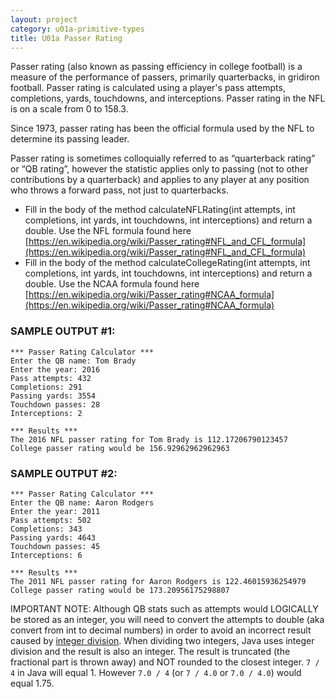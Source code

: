 ```yaml
---
layout: project
category: u01a-primitive-types
title: U01a Passer Rating
---
```



Passer rating (also known as passing efficiency in college football) is a measure of the performance of passers, primarily quarterbacks, in gridiron football. Passer rating is calculated using a player's pass attempts, completions, yards, touchdowns, and interceptions. Passer rating in the NFL is on a scale from 0 to 158.3.

Since 1973, passer rating has been the official formula used by the NFL to determine its passing leader.

Passer rating is sometimes colloquially referred to as “quarterback rating” or “QB rating”, however the statistic applies only to passing (not to other contributions by a quarterback) and applies to any player at any position who throws a forward pass, not just to quarterbacks.

- Fill in the body of the method calculateNFLRating(int attempts, int completions, int yards, int touchdowns, int interceptions) and return a double. Use the NFL formula found here [https://en.wikipedia.org/wiki/Passer_rating#NFL_and_CFL_formula](https://en.wikipedia.org/wiki/Passer_rating#NFL_and_CFL_formula)
- Fill in the body of the method calculateCollegeRating(int attempts, int completions, int yards, int touchdowns, int interceptions) and return a double. Use the NCAA formula found here [https://en.wikipedia.org/wiki/Passer_rating#NCAA_formula](https://en.wikipedia.org/wiki/Passer_rating#NCAA_formula)


### SAMPLE OUTPUT #1:
```
*** Passer Rating Calculator ***
Enter the QB name: Tom Brady
Enter the year: 2016
Pass attempts: 432
Completions: 291
Passing yards: 3554
Touchdown passes: 28
Interceptions: 2

*** Results ***
The 2016 NFL passer rating for Tom Brady is 112.17206790123457
College passer rating would be 156.92962962962963
```
### SAMPLE OUTPUT #2:
```
*** Passer Rating Calculator ***
Enter the QB name: Aaron Rodgers
Enter the year: 2011
Pass attempts: 502
Completions: 343
Passing yards: 4643
Touchdown passes: 45
Interceptions: 6

*** Results ***
The 2011 NFL passer rating for Aaron Rodgers is 122.46015936254979
College passer rating would be 173.20956175298807
```



IMPORTANT NOTE: Although QB stats such as attempts would LOGICALLY be stored as an integer, you will need to convert the attempts to double (aka convert from int to decimal numbers) in order to avoid an incorrect result caused by [integer division](https://www.educative.io/answers/wrong-results-for-division-in-java).  When dividing two integers, Java uses integer division and the result is also an integer. The result is truncated (the fractional part is thrown away) and NOT rounded to the closest integer. `7 / 4` in Java will equal 1. However `7.0 / 4` (or `7 / 4.0` or `7.0 / 4.0`) would equal 1.75.
